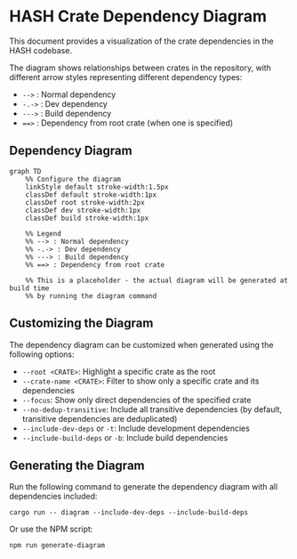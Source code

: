 # HASH Crate Dependency Diagram

This document provides a visualization of the crate dependencies in the HASH codebase.

The diagram shows relationships between crates in the repository, with different arrow styles representing different dependency types:

- `-->` : Normal dependency
- `-.->` : Dev dependency
- `--->` : Build dependency
- `==>` : Dependency from root crate (when one is specified)

## Dependency Diagram

```mermaid
graph TD
    %% Configure the diagram
    linkStyle default stroke-width:1.5px
    classDef default stroke-width:1px
    classDef root stroke-width:2px
    classDef dev stroke-width:1px
    classDef build stroke-width:1px
    
    %% Legend
    %% --> : Normal dependency
    %% -.-> : Dev dependency
    %% ---> : Build dependency
    %% ==> : Dependency from root crate
    
    %% This is a placeholder - the actual diagram will be generated at build time
    %% by running the diagram command
```

## Customizing the Diagram

The dependency diagram can be customized when generated using the following options:

- `--root <CRATE>`: Highlight a specific crate as the root
- `--crate-name <CRATE>`: Filter to show only a specific crate and its dependencies
- `--focus`: Show only direct dependencies of the specified crate
- `--no-dedup-transitive`: Include all transitive dependencies (by default, transitive dependencies are deduplicated)
- `--include-dev-deps` or `-t`: Include development dependencies
- `--include-build-deps` or `-b`: Include build dependencies

## Generating the Diagram

Run the following command to generate the dependency diagram with all dependencies included:

```
cargo run -- diagram --include-dev-deps --include-build-deps
```

Or use the NPM script:

```
npm run generate-diagram
```
